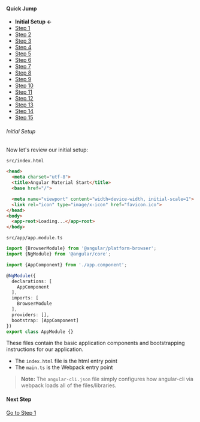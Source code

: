 #### Quick Jump ####
* **Initial Setup <-**
* [Step 1](./STEP_1.md)
* [Step 2](./STEP_2.md)
* [Step 3](./STEP_3.md)
* [Step 4](./STEP_4.md)
* [Step 5](./STEP_5.md)
* [Step 6](./STEP_6.md)
* [Step 7](./STEP_7.md)
* [Step 8](./STEP_8.md)
* [Step 9](./STEP_9.md)
* [Step 10](./STEP_10.md)
* [Step 11](./STEP_11.md)
* [Step 12](./STEP_12.md)
* [Step 13](./STEP_13.md)
* [Step 14](./STEP_14.md)
* [Step 15](./STEP_15.md)

###### Initial Setup

Now let's review our initial setup:

`src/index.html`
```html
<head>
  <meta charset="utf-8">
  <title>Angular Material Start</title>
  <base href="/">

  <meta name="viewport" content="width=device-width, initial-scale=1">
  <link rel="icon" type="image/x-icon" href="favicon.ico">
</head>
<body>
  <app-root>Loading...</app-root>
</body>
```

`src/app/app.module.ts`
```ts
import {BrowserModule} from '@angular/platform-browser';
import {NgModule} from '@angular/core';

import {AppComponent} from './app.component';

@NgModule({
  declarations: [
    AppComponent
  ],
  imports: [
    BrowserModule
  ],
  providers: [],
  bootstrap: [AppComponent]
})
export class AppModule {}

```

These files contain the basic application components and bootstrapping instructions for our application. 
*  The `index.html` file is the html entry point 
*  The `main.ts` is the Webpack entry point

> **Note:** The `angular-cli.json` file simply configures how angular-cli via webpack loads all of the files/libraries.

#### Next Step
[Go to Step 1](./STEP_1.md)
